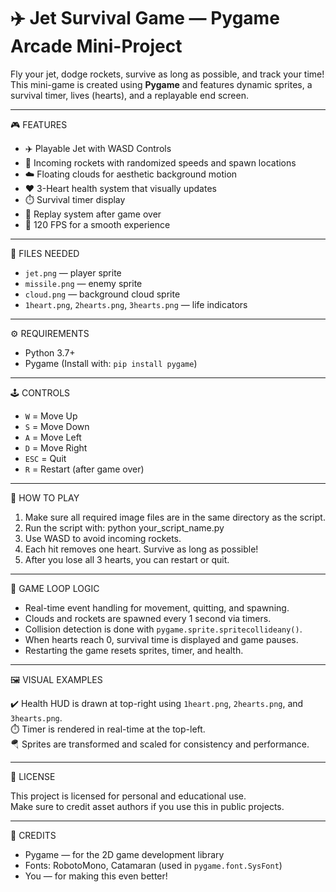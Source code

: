 # ✈️ Jet Survival Game — Pygame Arcade Mini-Project

Fly your jet, dodge rockets, survive as long as possible, and track your time!  
This mini-game is created using **Pygame** and features dynamic sprites, a survival timer, lives (hearts), and a replayable end screen.

---

🎮 FEATURES

- ✈️ Playable Jet with WASD Controls  
- 🚀 Incoming rockets with randomized speeds and spawn locations  
- ☁️ Floating clouds for aesthetic background motion  
- ❤️ 3-Heart health system that visually updates  
- ⏱️ Survival timer display  
- 🔁 Replay system after game over  
- 💨 120 FPS for a smooth experience  

---

📁 FILES NEEDED

- `jet.png` — player sprite  
- `missile.png` — enemy sprite  
- `cloud.png` — background cloud sprite  
- `1heart.png`, `2hearts.png`, `3hearts.png` — life indicators  

---

⚙️ REQUIREMENTS

- Python 3.7+  
- Pygame (Install with: `pip install pygame`)  

---

🕹️ CONTROLS

- `W` = Move Up  
- `S` = Move Down  
- `A` = Move Left  
- `D` = Move Right  
- `ESC` = Quit  
- `R` = Restart (after game over)  

---

🚀 HOW TO PLAY

1. Make sure all required image files are in the same directory as the script.
2. Run the script with:
   python your_script_name.py
3. Use WASD to avoid incoming rockets.
4. Each hit removes one heart. Survive as long as possible!
5. After you lose all 3 hearts, you can restart or quit.

---

📌 GAME LOOP LOGIC

- Real-time event handling for movement, quitting, and spawning.
- Clouds and rockets are spawned every 1 second via timers.
- Collision detection is done with `pygame.sprite.spritecollideany()`.
- When hearts reach 0, survival time is displayed and game pauses.
- Restarting the game resets sprites, timer, and health.

---

🖼️ VISUAL EXAMPLES

✔️ Health HUD is drawn at top-right using `1heart.png`, `2hearts.png`, and `3hearts.png`.  
⏱️ Timer is rendered in real-time at the top-left.  
🪂 Sprites are transformed and scaled for consistency and performance.  

---

📄 LICENSE

This project is licensed for personal and educational use.  
Make sure to credit asset authors if you use this in public projects.

---

🙏 CREDITS

- Pygame — for the 2D game development library  
- Fonts: RobotoMono, Catamaran (used in `pygame.font.SysFont`)  
- You — for making this even better!

